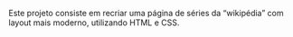 Este projeto consiste em recriar uma página de séries da “wikipédia” com layout mais moderno, utilizando HTML e CSS. 